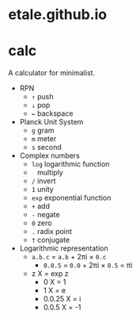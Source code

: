 etale.github.io
===============

# calc

A calculator for minimalist.

+ RPN
  + `↑` push
  + `↓` pop
  + `←` backspace
+ Planck Unit System
  + `g` gram
  + `m` meter
  + `s` second
+ Complex numbers
  + `log` logarithmic function
  + ` ` multiply
  + `/` invert
  + `1` unity
  + `exp` exponential function
  + `+` add
  + `-` negate
  + `0` zero
  + `.` radix point
  + `†` conjugate
+ Logarithmic representation
  + `a.b.c` = `a.b` + 2πi × `0.c`
    + `0.0.5` = `0.0` + 2πi × `0.5` = πi
  + z X = exp z
    + 0 X = 1
    + 1 X = e
    + 0.0.25 X = i
    + 0.0.5 X = -1
